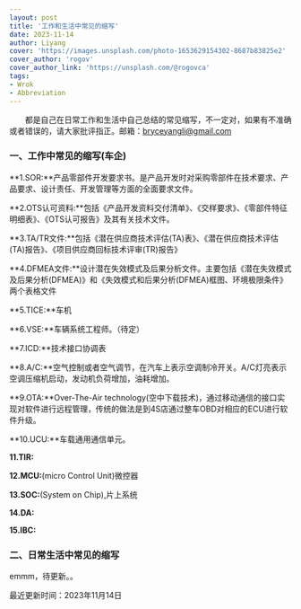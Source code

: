 ```yaml
---
layout: post
title: '工作和生活中常见的缩写'
date: 2023-11-14
author: Liyang
cover: 'https://images.unsplash.com/photo-1653629154302-8687b83825e2'
cover_author: 'rogov'
cover_author_link: 'https://unsplash.com/@rogovca'
tags: 
- Wrok 
- Abbreviation
---
```


&emsp;&emsp;都是自己在日常工作和生活中自己总结的常见缩写，不一定对，如果有不准确或者错误的，请大家批评指正。邮箱：bryceyangli@gmail.com

### 一、工作中常见的缩写(车企)

**1.SOR:**产品零部件开发要求书。是产品开发时对采购零部件在技术要求、产品要求、设计责任、开发管理等方面的全面要求文件。

**2.OTS认可资料:**包括《产品开发资料交付清单》、《交样要求》、《零部件特征明细表》、《OTS认可报告》及其有关技术文件。

**3.TA/TR文件:**包括《潜在供应商技术评估(TA)表》、《潜在供应商技术评估(TA)报告》、《项目供应商回标技术评审(TR)报告》

**4.DFMEA文件:**设计潜在失效模式及后果分析文件。主要包括《潜在失效模式及后果分析(DFMEA)》和《失效模式和后果分析(DFMEA)框图、环境极限条件》两个表格文件

**5.TICE:**车机

**6.VSE:**车辆系统工程师。（待定）

**7.ICD:**技术接口协调表

**8.A/C:**空气控制或者空气调节，在汽车上表示空调制冷开关。A/C灯亮表示空调压缩机启动，发动机负荷增加，油耗增加。

**9.OTA:**Over-The-Air technology(空中下载技术)，通过移动通信的接口实现对软件进行远程管理，传统的做法是到4S店通过整车OBD对相应的ECU进行软件升级。

**10.UCU:**车载通用通信单元。

**11.TIR:**

**12.MCU:**(micro Control Unit)微控器

**13.SOC:**(System on Chip),片上系统

**14.DA:**

**15.IBC:**

### 二、日常生活中常见的缩写

emmm，待更新。。

最近更新时间：2023年11月14日

